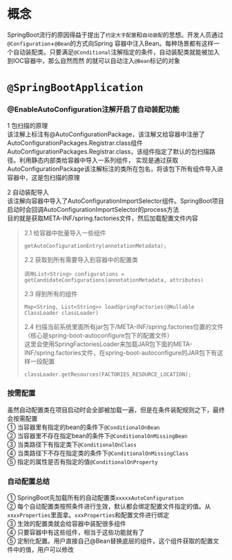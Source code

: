 # 概念
SpringBoot流行的原因得益于提出了```约定大于配置```和```自动装配```的思想。开发人员通过```@Configuration```+```@Bean```的方式向Spring
容器中注入Bean。每种场景都有这样一个自动装配类。只要满足```@Conditional```注解指定的条件，自动装配类就能被加入到IOC容器中，那么自然而然
的就可以自动注入```@Bean```标记的对象

# ```@SpringBootApplication```
### @EnableAutoConfiguration注解开启了自动装配功能  
1 包扫描的原理  
该注解上标注有@AutoConfigurationPackage，该注解又给容器中注册了AutoConfigurationPackages.Registrar.class组件
AutoConfigurationPackages.Registrar.class，该组件指定了默认的包扫描路径。利用静态内部类给容器中导入一系列组件，
实现是通过获取AutoConfigurationPackage该注解标注的类所在包名，将该包下所有组件导入进容器中，这是包扫描的原理

2 自动装配导入  
该注解向容器中导入了AutoConfigurationImportSelector组件。SpringBoot项目启动时会回调AutoConfigurationImportSelector的process方法  
目的就是获取META-INF/spring.factories文件，然后加载配置文件内容  

> 2.1 给容器中批量导入一些组件  
> ```
> getAutoConfigurationEntry(annotationMetadata);
> ```
> 
> 2.2 获取到所有需要导入到容器中的配置类
> ```
> 调用List<String> configurations = getCandidateConfigurations(annotationMetadata, attributes)
> ```
> 
> 2.3 得到所有的组件  
> ```
> Map<String, List<String>> loadSpringFactories(@Nullable ClassLoader classLoader)
> ```
> 
> 2.4 扫描当前系统里面所有jar包下/META-INF/spring.factories位置的文件（核心是spring-boot-autoconfigure包下的配置文件）  
> 这里会使用SpringFactoriesLoader来加载JAR包下面的META-INF/spring.factories文件，在spring-boot-autoconfigure的JAR包下有这样一段配置
> ```
> classLoader.getResources(FACTORIES_RESOURCE_LOCATION);
> ```

### 按需配置
虽然自动配置类在项目启动时会全部被加载一遍，但是在条件装配规则之下，最终会按需配置  
① 当容器里有指定的bean的条件下```@ConditionalOnBean```  
② 当容器里不存在指定bean的条件下```@ConditionalOnMissingBean```  
③ 当类路径下有指定类下```@ConditionalOnClass```  
④ 当类路径下不存在指定类的条件下```@ConditionalOnMissingClass```  
⑤ 指定的属性是否有指定的值```@ConditionalOnProperty```  

### 自动配置总结
① SpringBoot先加载所有的自动配置类```xxxxxAutoConfiguration```  
② 每个自动配置类按照条件进行生效，默认都会绑定配置文件指定的值。从```xxxxProperties```里面拿。```xxxProperties```和配置文件进行绑定  
③ 生效的配置类就会给容器中装配很多组件  
④ 只要容器中有这些组件，相当于这些功能就有了  
⑤ 定制化配置。用户直接自己@Bean替换底层的组件，这个组件获取的配置文件中的值，用户可以修改